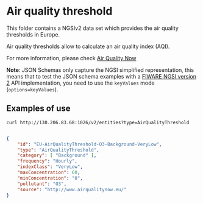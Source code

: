 # Air quality threshold

This folder contains a NGSIv2 data set which provides the air quality thresholds in Europe.

Air quality thresholds allow to calculate an air quality index (AQI).

For more information, please check [Air Quality Now](http://www.airqualitynow.eu/about_indices_definition.php#parag1)

**Note**: JSON Schemas only capture the NGSI simplified representation, this means that to test the JSON schema examples with
a [FIWARE NGSI version 2](http://fiware.github.io/specifications/ngsiv2/stable) API implementation, you need to use the `keyValues`
mode (`options=keyValues`).

## Examples of use

```curl http://130.206.83.68:1026/v2/entities?type=AirQualityThreshold```

```json

{
    "id": "EU-AirQualityThreshold-O3-Background-VeryLow",
    "type": "AirQualityThreshold",
    "category": [ "Background" ],
    "frequency": "Hourly",
    "indexClass": "VeryLow",
    "maxConcentration": 60,
    "minConcentration": "0",
    "pollutant": "O3",
    "source": "http://www.airqualitynow.eu/"
}

```